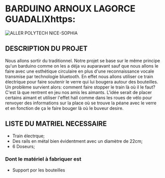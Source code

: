 # BARDUINO ARNOUX LAGORCE GUADALIXhttps:
![ALLER POLYTECH NICE-SOPHIA](https://www.google.es/url?sa=i&rct=j&q=&esrc=s&source=images&cd=&ved=0ahUKEwjN36i8yePYAhXMZVAKHR3vBK8QjRwIBw&url=http%3A%2F%2Funice.fr%2Fformation%2Fformation-initiale%2Fepuing54%2F%40%40formation_fiche_view&psig=AOvVaw2qAfsdHXfoouYxw1p5y5uU&ust=1516435727762628)

## DESCRIPTION DU PROJET
  Nous allons sortir du traditionnel. Notre projet se base sur le même principe qu'un barduino comme on les a déja vu auparavant
sauf que nous allons le faire avec une esthétique circulaire en plus d'une reconnaissance vocale transmise par technologie
bluetooth.
  En effet nous allons utiliser ce train électrique pour faire soutenir le verre qui lui bougera autour des bouteilles. Un problème
survient alors: comment faire stopper le train là où il le faut? C'est là que rentrent en jeu nos amis les aimants. L'idée serait
de placer certains aimant et utiliser l'effet hall comme dans les roues de vélo pour renvoyer des informations sur la place où se trouve la péane avec le verre et en fonction de ça le faire bouger là où le buveur desire.

## LISTE DU MATRIEL NECESSAIRE
  * Train électrque;
  * Des rails en métal bien évidentment avec un diamètre de 22cm;
  * 6 Doseurs;
  ### Dont le matériel à fabriquer est
  * Support por les bouteilles
